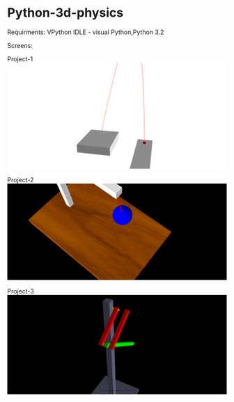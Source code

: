 # Python-3d-physics

Requirments: VPython IDLE - visual Python,Python 3.2

Screens:

Project-1
<img src="pro1.png">

Project-2
<img src="pro2.png">

Project-3
<img src="pro3.png">

